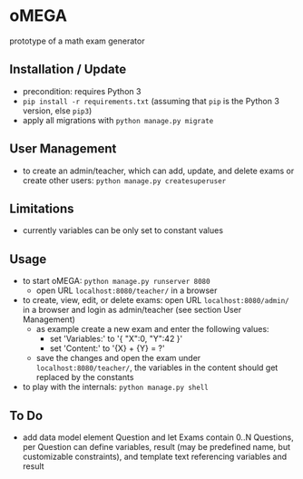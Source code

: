 # oMEGA
prototype of a math exam generator

## Installation / Update
* precondition: requires Python 3
* `pip install -r requirements.txt` (assuming that `pip` is the Python 3 version, else `pip3`)
* apply all migrations with `python manage.py migrate`

## User Management
* to create an admin/teacher, which can add, update, and delete exams or create other users: `python manage.py createsuperuser`

## Limitations
* currently variables can be only set to constant values

## Usage
* to start oMEGA: `python manage.py runserver 8080`
  * open URL `localhost:8080/teacher/` in a browser
* to create, view, edit, or delete exams: open URL `localhost:8080/admin/` in a browser and login as admin/teacher (see section User Management)
  * as example create a new exam and enter the following values:
    * set 'Variables:' to '{ "X":0, "Y":42 }'
    * set 'Content:' to '{X} + {Y} = ?'
  * save the changes and open the exam under `localhost:8080/teacher/`, the variables in the content should get replaced by the constants
* to play with the internals: `python manage.py shell`

## To Do
* add data model element Question and let Exams contain 0..N Questions, per Question can define variables, result (may be predefined name, but customizable constraints), and template text referencing variables and result